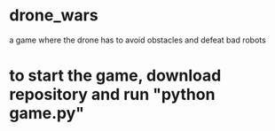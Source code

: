 # drone_wars
a game where the drone has to avoid obstacles and defeat bad robots
# to start the game, download repository and run "python game.py"
